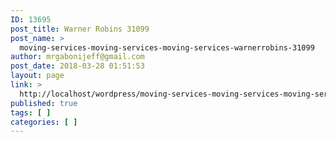 ```yaml
---
ID: 13695
post_title: Warner Robins 31099
post_name: >
  moving-services-moving-services-moving-services-warnerrobins-31099
author: mrgabonijeff@gmail.com
post_date: 2018-03-28 01:51:53
layout: page
link: >
  http://localhost/wordpress/moving-services-moving-services-moving-services-warnerrobins-31099/
published: true
tags: [ ]
categories: [ ]
---
```

